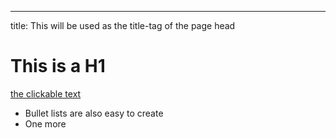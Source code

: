---
title: This will be used as the title-tag of the page head
# This is a H1

[the clickable text](http://xlson.com/)

* Bullet lists are also easy to create
* One more
